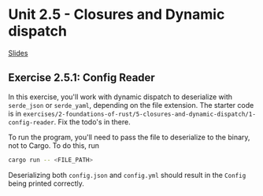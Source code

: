 # Unit 2.5 - Closures and Dynamic dispatch

<a href="/slides/2_5/" target="_blank">Slides</a>

## Exercise 2.5.1: Config Reader

<!-- TODO this exercise imports dependencies, a concept which is introduced in B.
    We may want to put that a bit into the background by providing proxy functions in the scaffolding
    which can be called in the implementations of the `DeserializeConfig` trait
-->
In this exercise, you'll work with dynamic dispatch to deserialize with `serde_json` or `serde_yaml`, depending on the file extension. The starter code is in `exercises/2-foundations-of-rust/5-closures-and-dynamic-dispatch/1-config-reader`. Fix the todo's in there.

To run the program, you'll need to pass the file to deserialize to the binary, not to Cargo. To do this, run
```bash
cargo run -- <FILE_PATH>
```

Deserializing both `config.json` and `config.yml` should result in the `Config` being printed correctly.
